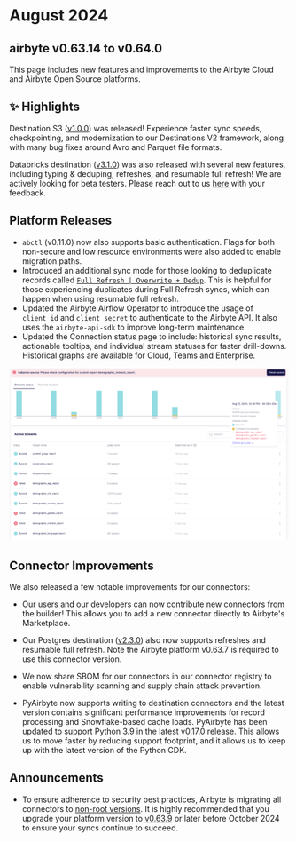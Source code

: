 # August 2024

## airbyte v0.63.14 to v0.64.0

This page includes new features and improvements to the Airbyte Cloud and Airbyte Open Source platforms.

## ✨ Highlights
Destination S3 ([v1.0.0](https://github.com/airbytehq/airbyte/pull/42409)) was released! Experience faster sync speeds, checkpointing, and modernization to our Destinations V2 framework, along with many bug fixes around Avro and Parquet file formats.

Databricks destination ([v3.1.0](https://github.com/airbytehq/airbyte/pull/40692)) was also released with several new features, including typing & deduping, refreshes, and resumable full refresh! We are actively looking for beta testers. Please reach out to us [here](https://github.com/airbytehq/airbyte/discussions/43997) with your feedback.


## Platform Releases

- `abctl` (v0.11.0) now also supports basic authentication. Flags for both non-secure and low resource environments were also added to enable migration paths.
- Introduced an additional sync mode for those looking to deduplicate records called [`Full Refresh | Overwrite + Dedup`](https://docs.airbyte.com/using-airbyte/core-concepts/sync-modes/full-refresh-overwrite-deduped). This is helpful for those experiencing duplicates during Full Refresh syncs, which can happen when using resumable full refresh.
- Updated the Airbyte Airflow Operator to introduce the usage of `client_id` and `client_secret` to authenticate to the Airbyte API. It also uses the `airbyte-api-sdk` to improve long-term maintenance.
- Updated the Connection status page to include: historical sync results, actionable tooltips, and individual stream statuses for faster drill-downs. Historical graphs are available for Cloud, Teams and Enterprise.

![Status Page](./assets/status_page.png)

## Connector Improvements

We also released a few notable improvements for our connectors:

- Our users and our developers can now contribute new connectors from the builder! This allows you to add a new connector directly to Airbyte's Marketplace.

- Our Postgres destination ([v2.3.0](https://github.com/airbytehq/airbyte/pull/41954)) also now supports refreshes and resumable full refresh. Note the Airbyte platform v0.63.7 is required to use this connector version.

- We now share SBOM for our connectors in our connector registry to enable vulnerability scanning and supply chain attack prevention.

- PyAirbyte now supports writing to destination connectors and the latest version contains significant performance improvements for record processing and Snowflake-based cache loads. PyAirbyte has been updated to support Python 3.9 in the latest v0.17.0 release. This allows us to move faster by reducing support footprint, and it allows us to keep up with the latest version of the Python CDK.

## Announcements

- To ensure adherence to security best practices, Airbyte is migrating all connectors to [non-root versions](https://github.com/airbytehq/airbyte/discussions/44924). It is highly recommended that you upgrade your platform version to [v0.63.9](https://github.com/airbytehq/airbyte-platform/releases/tag/v0.63.9) or later before October 2024 to ensure your syncs continue to succeed. 

<!-- - As we prepare to deprecate Docker Compose, we published a [migration guide](../../using-airbyte/getting-started/oss-quickstart#migrating-from-docker-compose-optional) for those migrating from Docker Compose to abctl. -->
